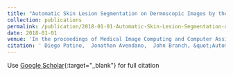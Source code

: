 ```yaml
---
title: "Automatic Skin Lesion Segmentation on Dermoscopic Images by the Means of Superpixel Merging"
collection: publications
permalink: /publication/2018-01-01-Automatic-Skin-Lesion-Segmentation-on-Dermoscopic-Images-by-the-Means-of-Superpixel-Merging
date: 2018-01-01
venue: 'In the proceedings of Medical Image Computing and Computer Assisted Intervention -- MICCAI 2018'
citation: ' Diego Patino,  Jonathan Avendano,  John Branch, &quot;Automatic Skin Lesion Segmentation on Dermoscopic Images by the Means of Superpixel Merging.&quot; In the proceedings of Medical Image Computing and Computer Assisted Intervention -- MICCAI 2018, 2018.'
---
```

Use [Google Scholar](https://scholar.google.com/scholar?q=Automatic+Skin+Lesion+Segmentation+on+Dermoscopic+Images+by+the+Means+of+Superpixel+Merging){:target="_blank"} for full citation